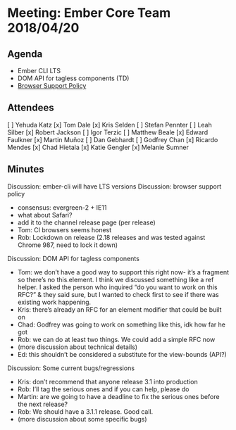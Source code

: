 # Meeting: Ember Core Team 2018/04/20

## Agenda

- Ember CLI LTS
- DOM API for tagless components (TD)
- [Browser Support Policy](https://github.com/emberjs/website/issues/2870)

## Attendees

[ ] Yehuda Katz
[x] Tom Dale
[x] Kris Selden
[ ] Stefan Pennter
[ ] Leah Silber
[x] Robert Jackson
[ ] Igor Terzic
[ ] Matthew Beale
[x] Edward Faulkner
[x] Martin Muñoz
[ ] Dan Gebhardt
[ ] Godfrey Chan
[x] Ricardo Mendes
[x] Chad Hietala
[x] Katie Gengler
[x] Melanie Sumner


## Minutes

Discussion: ember-cli will have LTS versions
Discussion: browser support policy

- consensus: evergreen-2 + IE11
- what about Safari?
- add it to the channel release page (per release)
- Tom: CI browsers seems honest
- Rob: Lockdown on release (2.18 releases and was tested against Chrome 987, need to lock it down)

Discussion: DOM API for tagless components

- Tom: we don’t have a good way to support this right now- it’s a fragment so there’s no this.element. I think we discussed something like a ref helper. I asked the person who inquired “do you want to work on this RFC?” & they said sure, but I wanted to check first to see if there was existing work happening.
- Kris: there’s already an RFC for an element modifier that could be built on
- Chad: Godfrey was going to work on something like this, idk how far he got
- Rob: we can do at least two things. We could add a simple RFC now
- (more discussion about technical details)
- Ed: this shouldn’t be considered a substitute for the view-bounds (API?)

Discussion: Some current bugs/regressions

- Kris: don’t recommend that anyone release 3.1 into production
- Rob: I’ll tag the serious ones and if you can help, please do
- Martin: are we going to have a deadline to fix the serious ones before the next release?
- Rob: We should have a 3.1.1 release. Good call.
- (more discussion about some specific bugs)

